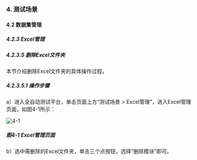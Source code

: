 ### 4. 测试场景

#### 4.2 数据集管理

##### 4.2.3 Excel管理

##### 4.2.3.5 删除Excel文件夹

本节介绍删除Excel文件夹的具体操作过程。

##### 4.2.3.5.1 操作步骤

a）进入全自动测试平台，单击页面上方“测试场景 > Excel管理”，进入Excel管理页面，如图4-1所示：

![4-1](https://www.feisuanyz.com/fstest/cscj/datamanage/excelmanage/4.png)

##### 图4-1 Excel管理页面

b）选中需删除的Excel文件夹，单击三个点按钮，选择“删除模块”即可。
